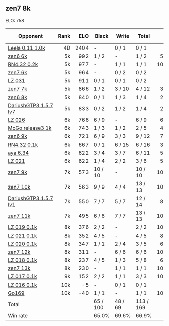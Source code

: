 ## zen7 8k ##

ELO: 758

Opponent | Rank | ELO | Black | Write | Total | Win rate
---------|-----:|----:|-------|-------|-------|-------:
[Leela 0.11 1.0k](Leela%200.11%201.0k.md) | 4D | 2404 | - | 0 / 1 | 0 / 1 | 0.0%
[zen6 6k](zen6%206k.md) | 5k | 992 | 1 / 2 | - | 1 / 2 | 50.0%
[RN4.32 0.2k](RN4.32%200.2k.md) | 5k | 977 | - | 1 / 1 | 1 / 1 | 100.0%
[zen7 6k](zen7%206k.md) | 5k | 964 | - | 0 / 2 | 0 / 2 | 0.0%
[LZ 031](LZ%20031.md) | 5k | 911 | 0 / 1 | 0 / 1 | 0 / 2 | 0.0%
[zen7 7k](zen7%207k.md) | 5k | 866 | 1 / 2 | 3 / 10 | 4 / 12 | 33.3%
[zen6 8k](zen6%208k.md) | 5k | 840 | 0 / 1 | 1 / 3 | 1 / 4 | 25.0%
[DariushGTP3.1.5.7 lv7](DariushGTP3.1.5.7%20lv7.md) | 5k | 833 | 0 / 2 | 1 / 2 | 1 / 4 | 25.0%
[LZ 026](LZ%20026.md) | 6k | 766 | 6 / 9 | - | 6 / 9 | 66.7%
[MoGo release3 1k](MoGo%20release3%201k.md) | 6k | 743 | 1 / 3 | 1 / 2 | 2 / 5 | 40.0%
[zen6 9k](zen6%209k.md) | 6k | 721 | 6 / 9 | 3 / 3 | 9 / 12 | 75.0%
[RN4.32 0.1k](RN4.32%200.1k.md) | 6k | 667 | 0 / 1 | 6 / 15 | 6 / 16 | 37.5%
[aya 6.34](aya%206.34.md) | 6k | 622 | 3 / 4 | 3 / 7 | 6 / 11 | 54.5%
[LZ 021](LZ%20021.md) | 6k | 622 | 1 / 4 | 2 / 2 | 3 / 6 | 50.0%
[zen7 9k](zen7%209k.md) | 7k | 573 | 10 / 10 | - | 10 / 10 | 100.0%
[zen7 10k](zen7%2010k.md) | 7k | 563 | 9 / 9 | 4 / 4 | 13 / 13 | 100.0%
[DariushGTP3.1.5.7 lv1](DariushGTP3.1.5.7%20lv1.md) | 7k | 550 | 7 / 7 | 5 / 7 | 12 / 14 | 85.7%
[zen7 11k](zen7%2011k.md) | 7k | 495 | 6 / 6 | 7 / 7 | 13 / 13 | 100.0%
[LZ 019 0.1k](LZ%20019%200.1k.md) | 8k | 376 | 2 / 2 | - | 2 / 2 | 100.0%
[LZ 021 0.1k](LZ%20021%200.1k.md) | 8k | 352 | 4 / 5 | - | 4 / 5 | 80.0%
[LZ 020 0.1k](LZ%20020%200.1k.md) | 8k | 347 | 1 / 1 | 2 / 4 | 3 / 5 | 60.0%
[zen7 12k](zen7%2012k.md) | 8k | 311 | - | 6 / 6 | 6 / 6 | 100.0%
[LZ 018 0.1k](LZ%20018%200.1k.md) | 8k | 237 | 4 / 5 | 1 / 3 | 5 / 8 | 62.5%
[zen7 13k](zen7%2013k.md) | 8k | 230 | - | 1 / 1 | 1 / 1 | 100.0%
[LZ 017 0.1k](LZ%20017%200.1k.md) | 9k | 152 | 2 / 2 | 1 / 1 | 3 / 3 | 100.0%
[LZ 016 0.1k](LZ%20016%200.1k.md) | 10k | -5 | - | 0 / 1 | 0 / 1 | 0.0%
[Go169](Go169.md) | 10k | -40 | 1 / 1 | - | 1 / 1 | 100.0%
Total | | | 65 / 100 | 48 / 69 | 113 / 169 | 
Win rate| | | 65.0% | 69.6% | 66.9% | 

